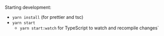 Starting development:
- `yarn install` (for prettier and tsc)
- `yarn start`
    - `yarn start:watch` for TypeScript to watch and recompile changes`
